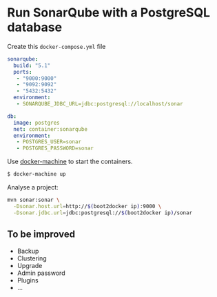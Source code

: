 # Run SonarQube with a PostgreSQL database

Create this `docker-compose.yml` file

```yaml
sonarqube:
  build: "5.1"
  ports:
   - "9000:9000"
   - "9092:9092"
   - "5432:5432"
  environment:
   - SONARQUBE_JDBC_URL=jdbc:postgresql://localhost/sonar

db:
  image: postgres
  net: container:sonarqube
  environment:
   - POSTGRES_USER=sonar
   - POSTGRES_PASSWORD=sonar
```

Use [docker-machine](https://github.com/docker/machine) to start the containers.

```bash
$ docker-machine up
```

Analyse a project:

```bash
mvn sonar:sonar \
  -Dsonar.host.url=http://$(boot2docker ip):9000 \
  -Dsonar.jdbc.url=jdbc:postgresql://$(boot2docker ip)/sonar
```

## To be improved

 + Backup
 + Clustering
 + Upgrade
 + Admin password
 + Plugins
 + ...
